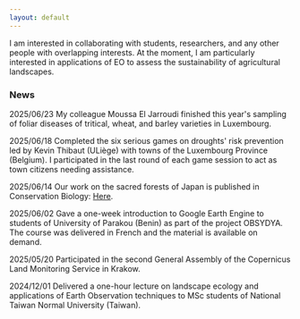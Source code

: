 ```yaml
---
layout: default
---
```


I am interested in collaborating with students, researchers, and any other people with overlapping interests. At the moment, I am particularly interested in applications of EO to assess the sustainability of agricultural landscapes.


### News

2025/06/23 My colleague Moussa El Jarroudi finished this year's sampling of foliar diseases of tritical, wheat, and barley varieties in Luxembourg.

2025/06/18 Completed the six serious games on droughts' risk prevention led by Kevin Thibaut (ULiège) with towns of the Luxembourg Province (Belgium). I participated in the last round of each game session to act as town citizens needing assistance.

2025/06/14 Our work on the sacred forests of Japan is published in Conservation Biology: [Here](https://doi.org/10.1111/cobi.70093).

2025/06/02 Gave a one-week introduction to Google Earth Engine to students of University of Parakou (Benin) as part of the project OBSYDYA. The course was delivered in French and the material is available on demand.

2025/05/20 Participated in the second General Assembly of the Copernicus Land Monitoring Service in Krakow.

2024/12/01 Delivered a one-hour lecture on landscape ecology and applications of Earth Observation techniques to MSc students of National Taiwan Normal University (Taiwan).
